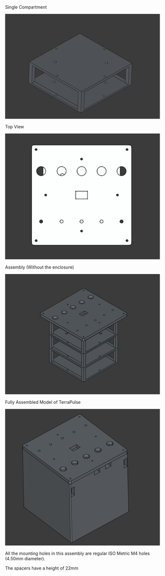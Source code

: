 Single Compartment

![SingleCompartment Image](Images/TerraPulse_SingleCompartment.jpeg)



Top View

![TopView Image](Images/TerraPulse_TopView.jpeg)



Assembly (Without the enclosure)

![TerraPulse Image](Images/TerraPulse.jpeg)



Fully Assembled Model of TerraPulse

![FullAssembly Image](Images/TerraPulse_FullAssembly.png)




All the mounting holes in this assembly are regular ISO Metric M4 holes (4.50mm diameter).

The spacers have a height of 22mm
